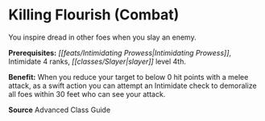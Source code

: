﻿---
cssclass: [feats]

---
# Killing Flourish (Combat)

You inspire dread in other foes when you slay an enemy.

**Prerequisites:** _[[feats/Intimidating Prowess|Intimidating Prowess]]_, Intimidate 4 ranks, _[[classes/Slayer|slayer]]_ level 4th.

**Benefit:** When you reduce your target to below 0 hit points with a melee attack, as a swift action you can attempt an Intimidate check to demoralize all foes within 30 feet who can see your attack.

**Source** Advanced Class Guide